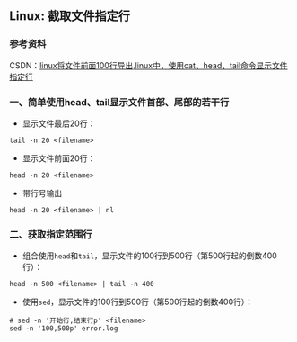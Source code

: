 ## Linux: 截取文件指定行

### 参考资料

CSDN：[linux将文件前面100行导出,linux中，使用cat、head、tail命令显示文件指定行](https://blog.csdn.net/weixin_33450988/article/details/116766938)

### 一、简单使用head、tail显示文件首部、尾部的若干行

* 显示文件最后20行：

```shell
tail -n 20 <filename>
```

* 显示文件前面20行：

```shell
head -n 20 <filename>
```

* 带行号输出

```shell
head -n 20 <filename> | nl
```

### 二、获取指定范围行

* 组合使用`head`和`tail`，显示文件的100行到500行（第500行起的倒数400行）：

```shell
head -n 500 <filename> | tail -n 400
```

* 使用`sed`，显示文件的100行到500行（第500行起的倒数400行）：

```shell
# sed -n '开始行,结束行p' <filename>
sed -n '100,500p' error.log
```
